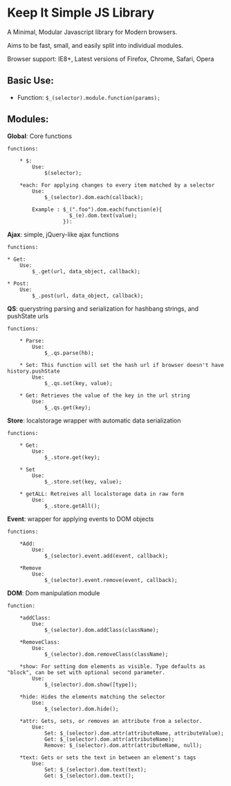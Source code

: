 # Keep It Simple JS Library #

A Minimal, Modular Javascript library for Modern browsers.

Aims to be fast, small, and easily split into individual modules.

Browser support: IE8+, Latest versions of Firefox, Chrome, Safari, Opera

## Basic Use: ##

* Function:	`$_(selector).module.function(params);`

## Modules: ##
**Global**: Core functions
	
	functions:
		
		* $:
			Use: 
				$(selector);
				
		*each: For applying changes to every item matched by a selector
			Use:
			 	$_(selector).dom.each(callback);
			 	
			Example : $_(".foo").dom.each(function(e){
						$_(e).dom.text(value);
					  }):
		

**Ajax**: simple, jQuery-like ajax functions

	functions:
		
	* Get: 
		Use:
		    $_.get(url, data_object, callback);
	
	* Post:
		Use:
		    $_.post(url, data_object, callback);
			
**QS**: querystring parsing and serialization for hashbang strings, and pushState urls
	
	functions:
		
		* Parse:
			Use:
			    $_.qs.parse(hb);
		
		* Set: This function will set the hash url if browser doesn't have history.pushState
			Use:
			    $_.qs.set(key, value);
		
		* Get: Retrieves the value of the key in the url string
			Use:
			    $_.qs.get(key);
			    
**Store**: localstorage wrapper with automatic data serialization

	functions:
	
		* Get:
			Use:
				$_.store.get(key);
		
		* Set
			Use:
				$_.store.set(key, value);
				
		* getALL: Retreives all localstorage data in raw form
			Use:
				$_.store.getAll();
				
				
**Event**: wrapper for applying events to DOM objects

	functions: 
	
		*Add: 
			Use:
			    $_(selector).event.add(event, callback);
			    
		*Remove
			Use:
			    $_(selector).event.remove(event, callback);
			    
**DOM**: Dom manipulation module

	function: 
	
		*addClass: 
			Use:
			    $_(selector).dom.addClass(className);
			    
		*RemoveClass:
			Use:
			    $_(selector).dom.removeClass(className);
			 	
		*show: For setting dom elements as visible. Type defaults as "block", can be set with optional second parameter.
			Use:
				$_(selector).dom.show([type]);
				
		*hide: Hides the elements matching the selector
			Use:
				$_(selector).dom.hide();
				
		*attr: Gets, sets, or removes an attribute from a selector. 
			Use:
				Set: $_(selector).dom.attr(attributeName, attributeValue);
				Get: $_(selector).dom.attr(attributeName);
				Remove: $_(selector).dom.attr(attributeName, null);
				
		*text: Gets or sets the text in between an element's tags
			Use:
				Set: $_(selector).dom.text(text);
				Get: $_(selector).dom.text();
				
	
	
	
